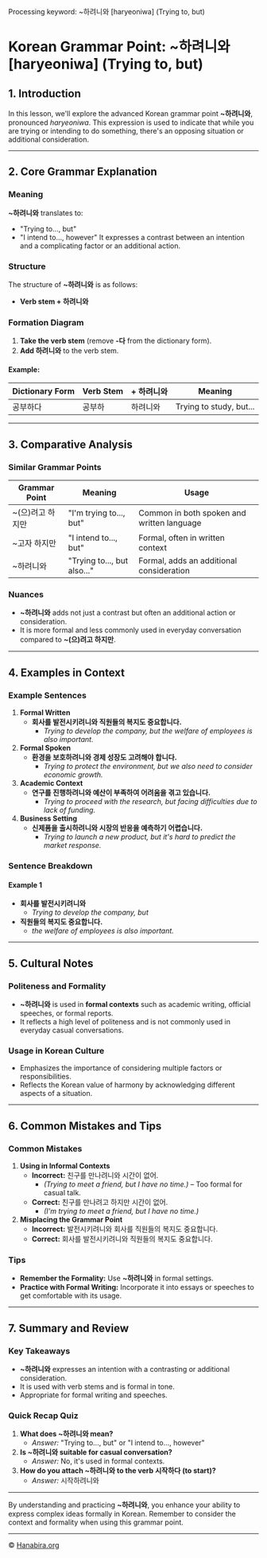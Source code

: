 Processing keyword: ~하려니와 [haryeoniwa] (Trying to, but)
# Korean Grammar Point: ~하려니와 [haryeoniwa] (Trying to, but)

## 1. Introduction
In this lesson, we'll explore the advanced Korean grammar point **~하려니와**, pronounced *haryeoniwa*. This expression is used to indicate that while you are trying or intending to do something, there's an opposing situation or additional consideration.

---
## 2. Core Grammar Explanation
### Meaning
**~하려니와** translates to:
- "Trying to..., but"
- "I intend to..., however"
It expresses a contrast between an intention and a complicating factor or an additional action.
### Structure
The structure of **~하려니와** is as follows:
- **Verb stem + 하려니와**
### Formation Diagram
1. **Take the verb stem** (remove **-다** from the dictionary form).
2. **Add 하려니와** to the verb stem.
#### Example:
| Dictionary Form | Verb Stem | + 하려니와 | Meaning                 |
|-----------------|-----------|-----------|-------------------------|
| 공부하다        | 공부하     | 하려니와   | Trying to study, but... |
---
## 3. Comparative Analysis
### Similar Grammar Points
| Grammar Point  | Meaning                       | Usage                                     |
|----------------|-------------------------------|-------------------------------------------|
| ~(으)려고 하지만 | "I'm trying to..., but"         | Common in both spoken and written language |
| ~고자 하지만    | "I intend to..., but"          | Formal, often in written context           |
| ~하려니와       | "Trying to..., but also..."     | Formal, adds an additional consideration   |
### Nuances
- **~하려니와** adds not just a contrast but often an additional action or consideration.
- It is more formal and less commonly used in everyday conversation compared to **~(으)려고 하지만**.
---
## 4. Examples in Context
### Example Sentences
1. **Formal Written**
   - **회사를 발전시키려니와 직원들의 복지도 중요합니다.**
     - *Trying to develop the company, but the welfare of employees is also important.*
2. **Formal Spoken**
   - **환경을 보호하려니와 경제 성장도 고려해야 합니다.**
     - *Trying to protect the environment, but we also need to consider economic growth.*
3. **Academic Context**
   - **연구를 진행하려니와 예산이 부족하여 어려움을 겪고 있습니다.**
     - *Trying to proceed with the research, but facing difficulties due to lack of funding.*
4. **Business Setting**
   - **신제품을 출시하려니와 시장의 반응을 예측하기 어렵습니다.**
     - *Trying to launch a new product, but it's hard to predict the market response.*
### Sentence Breakdown
#### Example 1
- **회사를 발전시키려니와**
  - *Trying to develop the company, but*
- **직원들의 복지도 중요합니다.**
  - *the welfare of employees is also important.*
---
## 5. Cultural Notes
### Politeness and Formality
- **~하려니와** is used in **formal contexts** such as academic writing, official speeches, or formal reports.
- It reflects a high level of politeness and is not commonly used in everyday casual conversations.
### Usage in Korean Culture
- Emphasizes the importance of considering multiple factors or responsibilities.
- Reflects the Korean value of harmony by acknowledging different aspects of a situation.
---
## 6. Common Mistakes and Tips
### Common Mistakes
1. **Using in Informal Contexts**
   - **Incorrect:** 친구를 만나려니와 시간이 없어.
     - *(Trying to meet a friend, but I have no time.)* – Too formal for casual talk.
   - **Correct:** 친구를 만나려고 하지만 시간이 없어.
     - *(I'm trying to meet a friend, but I have no time.)*
2. **Misplacing the Grammar Point**
   - **Incorrect:** 발전시키려니와 회사를 직원들의 복지도 중요합니다.
   - **Correct:** 회사를 발전시키려니와 직원들의 복지도 중요합니다.
### Tips
- **Remember the Formality:** Use **~하려니와** in formal settings.
- **Practice with Formal Writing:** Incorporate it into essays or speeches to get comfortable with its usage.
---
## 7. Summary and Review
### Key Takeaways
- **~하려니와** expresses an intention with a contrasting or additional consideration.
- It is used with verb stems and is formal in tone.
- Appropriate for formal writing and speeches.
### Quick Recap Quiz
1. **What does ~하려니와 mean?**
   - *Answer:* "Trying to..., but" or "I intend to..., however"
2. **Is ~하려니와 suitable for casual conversation?**
   - *Answer:* No, it's used in formal contexts.
3. **How do you attach ~하려니와 to the verb 시작하다 (to start)?**
   - *Answer:* 시작하려니와
---
By understanding and practicing **~하려니와**, you enhance your ability to express complex ideas formally in Korean. Remember to consider the context and formality when using this grammar point.

---
© [Hanabira.org](https://hanabira.org)
